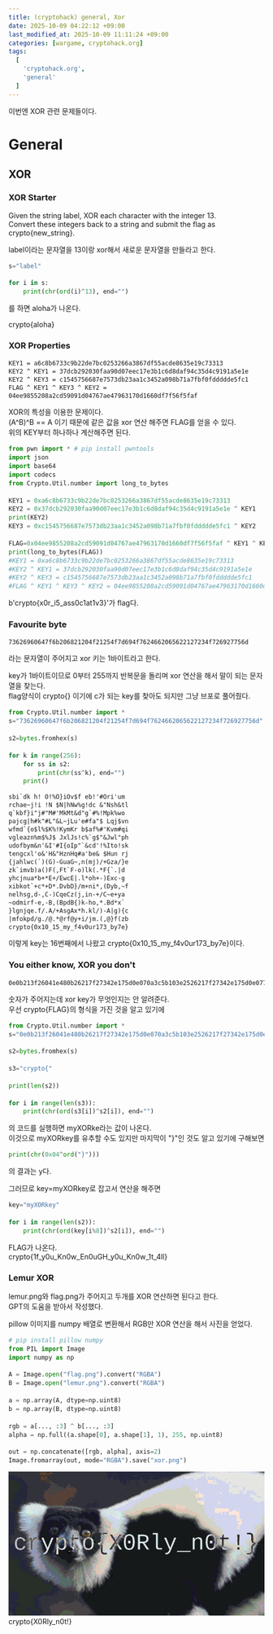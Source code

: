 ```yaml
---
title: (cryptohack) general, Xor
date: 2025-10-09 04:22:12 +09:00
last_modified_at: 2025-10-09 11:11:24 +09:00
categories: [wargame, cryptohack.org]
tags:
  [
    'cryptohack.org',
    'general'
  ]
---
```


이번엔 XOR 관련 문제들이다.<br>

# General

## XOR

### XOR Starter

Given the string label, XOR each character with the integer 13.<br>
Convert these integers back to a string and submit the flag as crypto{new_string}.

label이라는 문자열을 13이랑 xor해서 새로운 문자열을 만들라고 한다.

```python
s="label"

for i in s:
    print(chr(ord(i)^13), end="")
```
를 하면 aloha가 나온다.

crypto{aloha}

### XOR Properties
```
KEY1 = a6c8b6733c9b22de7bc0253266a3867df55acde8635e19c73313
KEY2 ^ KEY1 = 37dcb292030faa90d07eec17e3b1c6d8daf94c35d4c9191a5e1e
KEY2 ^ KEY3 = c1545756687e7573db23aa1c3452a098b71a7fbf0fddddde5fc1
FLAG ^ KEY1 ^ KEY3 ^ KEY2 = 04ee9855208a2cd59091d04767ae47963170d1660df7f56f5faf
```

XOR의 특성을 이용한 문제이다.<br>
(A^B)^B == A 이기 때문에 같은 값을 xor 연산 해주면 FLAG를 얻을 수 있다.<br>
위의 KEY부터 하나하나 계산해주면 된다.

```python
from pwn import * # pip install pwntools
import json
import base64
import codecs
from Crypto.Util.number import long_to_bytes

KEY1 = 0xa6c8b6733c9b22de7bc0253266a3867df55acde8635e19c73313
KEY2 = 0x37dcb292030faa90d07eec17e3b1c6d8daf94c35d4c9191a5e1e ^ KEY1
print(KEY2)
KEY3 = 0xc1545756687e7573db23aa1c3452a098b71a7fbf0fddddde5fc1 ^ KEY2

FLAG=0x04ee9855208a2cd59091d04767ae47963170d1660df7f56f5faf ^ KEY1 ^ KEY2 ^ KEY3
print(long_to_bytes(FLAG))
#KEY1 = 0xa6c8b6733c9b22de7bc0253266a3867df55acde8635e19c73313
#KEY2 ^ KEY1 = 37dcb292030faa90d07eec17e3b1c6d8daf94c35d4c9191a5e1e
#KEY2 ^ KEY3 = c1545756687e7573db23aa1c3452a098b71a7fbf0fddddde5fc1
#FLAG ^ KEY1 ^ KEY3 ^ KEY2 = 04ee9855208a2cd59091d04767ae47963170d1660df7f56f5faf
```

b'crypto{x0r_i5_ass0c1at1v3}'가 flag다.

### Favourite byte
```
73626960647f6b206821204f21254f7d694f7624662065622127234f726927756d
```
라는 문자열이 주어지고 xor 키는 1바이트라고 한다.

key가 1바이트이므로 0부터 255까지 반복문을 돌리며 xor 연산을 해서 말이 되는 문자열을 찾는다.<br>
flag양식이 crypto{} 이기에 c가 되는 key를 찾아도 되지만 그냥 브포로 풀어줬다.

```python
from Crypto.Util.number import *
s="73626960647f6b206821204f21254f7d694f7624662065622127234f726927756d"

s2=bytes.fromhex(s)

for k in range(256):
    for ss in s2:
        print(chr(ss^k), end="")
    print()
```

```
sbi`dk h! O!%O}iOv$f eb!'#Ori'um
rchae~j!i !N $N|hNw%g!dc &"Nsh&tl
q`kbf}i"j#"M#'MkMt&d"g`#%!Mpk%wo
pajcg|h#k"#L"&L~jLu'e#fa"$ Lqj$vn
wfmd`{o$l%$K%!KymKr b$af%#'Kvm#qi
vgleazn%m$%J$ JxlJs!c%`g$"&Jwl"ph
udofbym&n'&I'#I{oIp"`&cd'!%Ito!sk
tengcxl'o&'H&"HznHq#a'be& $Hun rj
{jahlwc(`)(G)-GuaG~,n(mj)/+Gza/}e
zk`imvb)a()F(,Ft`F-o)lk(.*F{`.|d
yhcjnua*b+*E+/EwcE|.l*oh+-)Exc-g
xibkot`+c*+D*.DvbD}/m+ni*,(Dyb,~f
nelhsg,d-,C-)CqeCz(j,in-+/C~e+ya
~odmirf-e,-B,(BpdB{)k-ho,*.Bd*x`
}lgnjqe.f/.A/+AsgAx*h.kl/)-A|g){c
|mfokpd/g./@.*@rf@y+i/jm.(,@}f(zb
crypto{0x10_15_my_f4v0ur173_by7e}
```
이렇게 key는 16번째에서 나왔고 crypto{0x10_15_my_f4v0ur173_by7e}이다.

### You either know, XOR you don't
```
0e0b213f26041e480b26217f27342e175d0e070a3c5b103e2526217f27342e175d0e077e263451150104
```
숫자가 주어지는데 xor key가 무엇인지는 안 알려준다.<br>
우선 crypto{FLAG}의 형식을 가진 것을 알고 있기에

```python
from Crypto.Util.number import *
s="0e0b213f26041e480b26217f27342e175d0e070a3c5b103e2526217f27342e175d0e077e263451150104"

s2=bytes.fromhex(s)

s3="crypto{"

print(len(s2))

for i in range(len(s3)):
    print(chr(ord(s3[i])^s2[i]), end="")
```
의 코드를 실행하면 myXORke라는 값이 나온다.<br>
이것으로 myXORkey를 유추할 수도 있지만 마지막이 "}"인 것도 알고 있기에 구해보면
```python
print(chr(0x04^ord("}")))
```
의 결과는 y다.<br>

그러므로 key=myXORkey로 잡고서 연산을 해주면 
```python
key="myXORkey"

for i in range(len(s2)):
    print(chr(ord(key[i%8])^s2[i]), end="")
```
FLAG가 나온다. <br>
crypto{1f_y0u_Kn0w_En0uGH_y0u_Kn0w_1t_4ll}

### Lemur XOR
lemur.png와 flag.png가 주어지고 두개를 XOR 연산하면 된다고 한다.<br>
GPT의 도움을 받아서 작성했다.<br>

pillow 이미지를 numpy 배열로 변환해서 RGB만 XOR 연산을 해서 사진을 얻었다.<br>
```python
# pip install pillow numpy
from PIL import Image
import numpy as np

A = Image.open("flag.png").convert("RGBA") 
B = Image.open("lemur.png").convert("RGBA")

a = np.array(A, dtype=np.uint8)  
b = np.array(B, dtype=np.uint8)

rgb = a[..., :3] ^ b[..., :3]
alpha = np.full((a.shape[0], a.shape[1], 1), 255, np.uint8)

out = np.concatenate([rgb, alpha], axis=2)
Image.fromarray(out, mode="RGBA").save("xor.png")
```

![image](/assets/img/security/cryptohack/xor.png)
crypto{X0Rly_n0t!}
